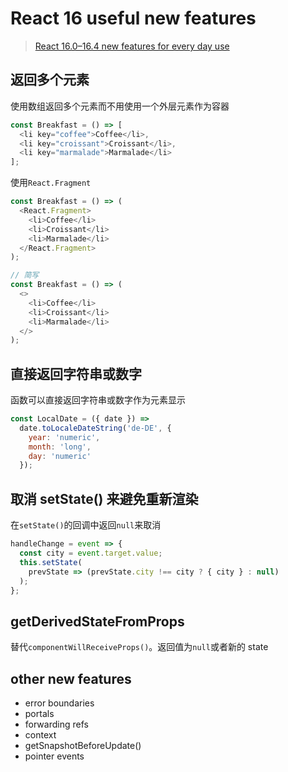 # React 16 useful new features

> [React 16.0–16.4 new features for every day use](https://hackernoon.com/react-16-0-16-3-new-features-for-every-day-use-f397da374acf)

## 返回多个元素

使用数组返回多个元素而不用使用一个外层元素作为容器

```javascript
const Breakfast = () => [
  <li key="coffee">Coffee</li>,
  <li key="croissant">Croissant</li>,
  <li key="marmalade">Marmalade</li>
];
```

使用`React.Fragment`

```javascript
const Breakfast = () => (
  <React.Fragment>
    <li>Coffee</li>
    <li>Croissant</li>
    <li>Marmalade</li>
  </React.Fragment>
);

// 简写
const Breakfast = () => (
  <>
    <li>Coffee</li>
    <li>Croissant</li>
    <li>Marmalade</li>
  </>
);
```

## 直接返回字符串或数字

函数可以直接返回字符串或数字作为元素显示

```javascript
const LocalDate = ({ date }) =>
  date.toLocaleDateString('de-DE', {
    year: 'numeric',
    month: 'long',
    day: 'numeric'
  });
```

## 取消 setState() 来避免重新渲染

在`setState()`的回调中返回`null`来取消

```javascript
handleChange = event => {
  const city = event.target.value;
  this.setState(
    prevState => (prevState.city !== city ? { city } : null)
  );
};
```

## getDerivedStateFromProps

替代`componentWillReceiveProps()`。返回值为`null`或者新的 state

## other new features

- error boundaries
- portals
- forwarding refs
- context
- getSnapshotBeforeUpdate()
- pointer events